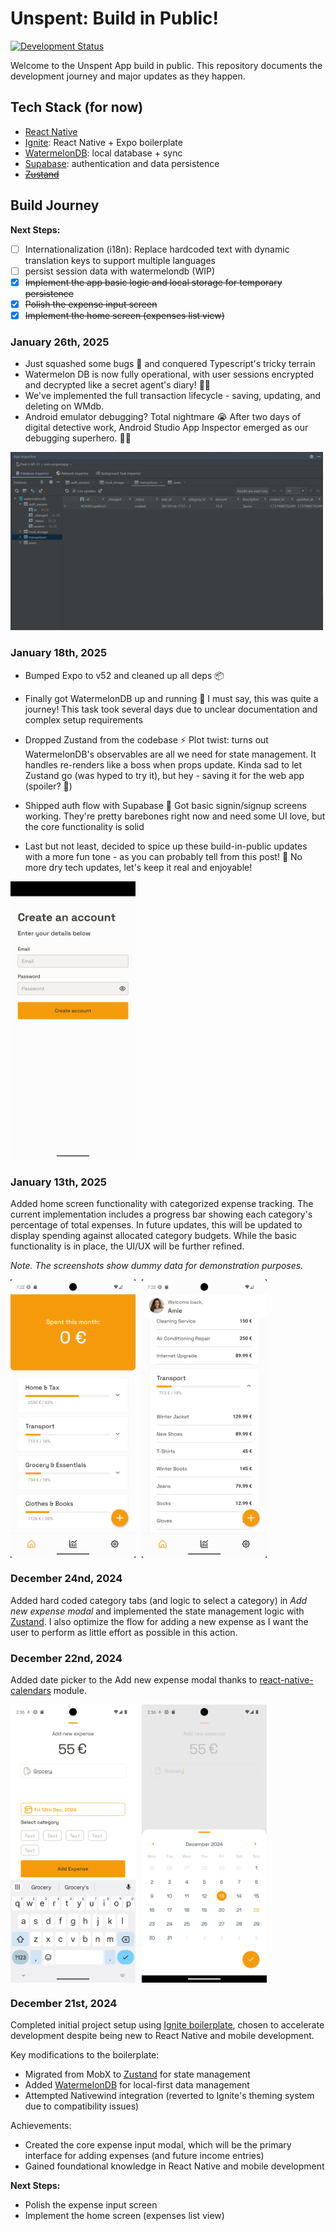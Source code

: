 # Unspent: Build in Public!

[![Development Status](https://img.shields.io/badge/Status-In%20Development-yellow)]()

Welcome to the Unspent App build in public. This repository documents the development journey and major updates as they happen.

## Tech Stack (for now)
- [React Native](https://reactnative.dev/)
- [Ignite](https://github.com/infinitered/ignite): React Native + Expo boilerplate
- [WatermelonDB](https://github.com/Nozbe/WatermelonDB): local database + sync
- [Supabase](https://supabase.com): authentication and data persistence
- ~~[Zustand](https://github.com/pmndrs/zustand)~~

## Build Journey

**Next Steps:**
- [ ] Internationalization (i18n): Replace hardcoded text with dynamic translation keys to support multiple languages
- [ ] persist session data with watermelondb (WIP)
- [x] ~~Implement the app basic logic and local storage for temporary persistence~~
- [x] ~~Polish the expense input screen~~
- [x] ~~Implement the home screen (expenses list view)~~

### January 26th, 2025
- Just squashed some bugs 🐛 and conquered Typescript's tricky terrain  
- Watermelon DB is now fully operational, with user sessions encrypted and decrypted like a secret agent's diary! 🕵️‍♀️
- We've implemented the full transaction lifecycle - saving, updating, and deleting on WMdb.
- Android emulator debugging? Total nightmare 😭 After two days of digital detective work, Android Studio App Inspector emerged as our debugging superhero. 🦸‍♂️

<img src="docs%2Fresources%2F2025-01-26.png" width="500"/>


### January 18th, 2025
- Bumped Expo to v52 and cleaned up all deps 📦

- Finally got WatermelonDB up and running 🎉 I must say, this was quite a journey! This task took several days due to unclear documentation and complex setup requirements

- Dropped Zustand from the codebase ⚡️ Plot twist: turns out WatermelonDB's observables are all we need for state management. It handles re-renders like a boss when props update. Kinda sad to let Zustand go (was hyped to try it), but hey - saving it for the web app (spoiler? 👀)

- Shipped auth flow with Supabase 🔐 Got basic signin/signup screens working. They're pretty barebones right now and need some UI love, but the core functionality is solid

- Last but not least, decided to spice up these build-in-public updates with a more fun tone - as you can probably tell from this post! 🎨 No more dry tech updates, let's keep it real and enjoyable!

<img src="docs%2Fresources%2F2025-01-18.png" width="200"/>

### January 13th, 2025
Added home screen functionality with categorized expense tracking. The current implementation includes a progress bar showing each category's percentage of total expenses. In future updates, this will be updated to display spending against allocated category budgets. While the basic functionality is in place, the UI/UX will be further refined.

_Note. The screenshots show dummy data for demonstration purposes._

<div style="display: flex; flex-direction: row; gap: 10px">
    <img src="docs%2Fresources%2F2025-01-13.png" width="200"/>
    <img src="docs%2Fresources%2F2025-01-13%20%282%29.png" width="200"/>
</div>

### December 24nd, 2024
Added hard coded category tabs (and logic to select a category) in _Add new expense modal_ and implemented the state management logic with [Zustand](https://github.com/pmndrs/zustand). I also optimize the flow for adding a new expense as I want the user to perform as little effort as possible in this action.

### December 22nd, 2024
Added date picker to the Add new expense modal thanks to [react-native-calendars](https://github.com/wix/react-native-calendars) module.

<div style="display: flex; flex-direction: row; gap: 10px">
    <img src="docs%2Fresources%2F2024-12-22.png" width="200"/>
    <img src="docs%2Fresources%2F2024-12-22%281%29.png" width="200"/>
</div>

### December 21st, 2024
Completed initial project setup using [Ignite boilerplate](https://github.com/infinitered/ignite), chosen to accelerate development despite being new to React Native and mobile development.

Key modifications to the boilerplate:
- Migrated from MobX to [Zustand](https://github.com/pmndrs/zustand) for state management
- Added [WatermelonDB](https://github.com/Nozbe/WatermelonDB) for local-first data management
- Attempted Nativewind integration (reverted to Ignite's theming system due to compatibility issues)

Achievements:
- Created the core expense input modal, which will be the primary interface for adding expenses (and future income entries)
- Gained foundational knowledge in React Native and mobile development

**Next Steps:**
- Polish the expense input screen
- Implement the home screen (expenses list view)


